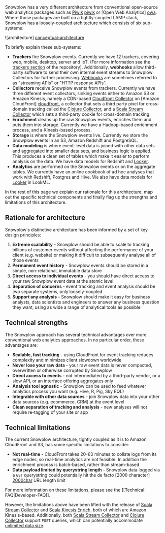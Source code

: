 Snowplow has a very different architecture from conventional open-source web analytics packages such as [Piwik] [piwik] or [Open Web Analytics] [owa]. Where those packages are built on a tightly-coupled LAMP stack, Snowplow has a loosely-coupled architecture which consists of six sub-systems:

![architecture] [conceptual-architecture]

To briefly explain these sub-systems:

* **Trackers** fire Snowplow events. Currently we have 12 trackers, covering web, mobile, desktop, server and IoT. (For more information see the [trackers section](https://github.com/snowplow/snowplow/tree/master/1-trackers) of the repository). Additionally, **webhooks** allow third-party software to send their own internal event streams to Snowplow Collectors for further processing. [Webhooks](Setting-up-a-webhook) are sometimes referred to as "streaming APIs" or "HTTP response APIs".
* **Collectors** receive Snowplow events from trackers. Currently we have three different event collectors, sinking events either to Amazon S3 or Amazon Kinesis, namely a CDN-based [Cloudfront Collector](https://github.com/snowplow/snowplow/tree/master/2-collectors/cloudfront-collector) on [Amazon CloudFront] [cloudfront], a collector that sets a third party pixel for cross-domain tracking called the [Clojure Collector](https://github.com/snowplow/snowplow/tree/master/2-collectors/clojure-collector), and a [Scala Stream Collector](https://github.com/snowplow/snowplow/tree/master/2-collectors/scala-stream-collector) which sets a third-party cookie for cross-domain tracking.
* **Enrichment** cleans up the raw Snowplow events, enriches them and puts them into storage. Currently we have a Hadoop-based enrichment process, and a Kinesis-based process.
* **Storage** is where the Snowplow events live. Currently we store the Snowplow events in an S3, Amazon Redshift and PostgreSQL.
* **Data modeling** is where event-level data is joined with other data sets and aggregated into smaller data sets, and business logic is applied. This produces a clean set of tables which make it easier to perform analysis on the data. We have data models for Redshift and [Looker](http://www.looker.com/).
* **Analytics** are performed on the Snowplow events or on the aggregate tables. We currently have an online cookbook of ad hoc analyses that work with Redshift, Postgres and Hive. We also have data models for [Looker](http://www.looker.com/) in LookML.

In the rest of this page we explain our rationale for this architecture, map out the specific technical components and finally flag up the strengths and limitations of this architecture.

## Rationale for architecture

Snowplow's distinctive architecture has been informed by a set of key design principles:

1. **Extreme scalability** - Snowplow should be able to scale to tracking billions of customer events without affecting the performance of your client (e.g. website) or making it difficult to subsequently analyse all of those events
2. **Permanent event history** - Snowplow events should be stored in a simple, non-relational, immutable data store
3. **Direct access to individual events** - you should have direct access to your raw Snowplow event data at the atomic level
4. **Separation of concerns** - event tracking and event analysis should be two separate systems, only loosely-coupled
5. **Support any analysis** - Snowplow should make it easy for business analysts, data scientists and engineers to answer any business question they want, using as wide a range of analytical tools as possible

## Technical strengths

The Snowplow approach has several technical advantages over more
conventional web analytics approaches. In no particular order, these
advantages are:

* **Scalable, fast tracking** - using CloudFront for event tracking
    reduces complexity and minimizes client slowdown worldwide
* **Never lose your raw data** - your raw event data is never
    compacted, overwritten or otherwise corrupted by Snowplow
* **Direct access to events** - not intermediated by a third-party
    vendor, or a slow API, or an interface offering aggregates only
* **Analysis tool agnostic** - Snowplow can be used to feed whatever
    analytics process you want (e.g. Hive, R, Pig, Sky EQL)  
* **Integrable with other data sources** - join Snowplow data into
    your other data sources (e.g. ecommerce, CRM) at the event level
* **Clean separation of tracking and analysis** - new analyses will not
    require re-tagging of your site or app

## Technical limitations

The current Snowplow architecture, tightly coupled as it is to Amazon
CloudFront and S3, has some specific limitations to consider:

* **Not real-time** - CloudFront takes 20-60 minutes to collate logs from its edge nodes, so real-time analytics are not feasible. In addition the enrichment process is batch-based, rather than stream-based
* **Data payload limited by querystring length** - Snowplow data logged via a `GET` querystring could potentially hit the de facto [2000 character] [2000char] URL length limit

For more information on these limitations, please see the [[Technical FAQ|Developer-FAQ]].

However, the limitations above have been lifted with the release of [Scala Stream Collector](Scala-Stream-Collector) and [Scala Kinesis Enrich](Scala-Kinesis-Enrich), both of which are Amazon Kinesis-based. Additionally, both [Scala Stream Collector](Scala-Stream-Collector) and [Clojure Collector](Clojure-collector) support `POST` queries, which can potentially accommodate [unlimited data size][post-limits].

[conceptual-architecture]: https://camo.githubusercontent.com/05914f02874cfc540e98af29bd68bf0d6818f54e/68747470733a2f2f64336936666d7331636d316a30692e636c6f756466726f6e742e6e65742f6769746875622d77696b692f696d616765732f736e6f77706c6f772d6172636869746563747572652e706e67
[conceptual-architecture-old]: https://d3i6fms1cm1j0i.cloudfront.net/github-wiki/images/conceptual-architecture.png
[tech-architecture]: https://d3i6fms1cm1j0i.cloudfront.net/github-wiki/images/technical-architecture.png
[piwik]: http://piwik.org/
[owa]: http://www.openwebanalytics.com/
[cloudfront]: http://aws.amazon.com/cloudfront/
[s3]: http://aws.amazon.com/s3/
[hadoop]: http://hadoop.apache.org/
[hive]: http://hive.apache.org/
[2000char]: http://stackoverflow.com/questions/417142/what-is-the-maximum-length-of-a-url
[post-limits]: http://stackoverflow.com/questions/2880722/is-http-post-limitless

